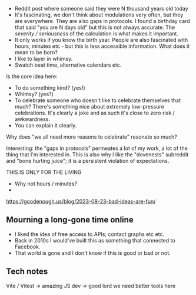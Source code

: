 - Reddit post where someone said they were N thousand years old today
- It's fascinating, we don't think about modulations very often, but they are everywhere. They are also gaps in protocols. I found a birthday card that said "you are N days old" but this is not always accurate. The _severity / seriousness_ of the calculation is what makes it important.
- It only works if you know the birth year. People are also fascinated with hours, minutes etc - but this is less accessible information. What does it mean to be born?
- I like to layer in whimsy.
- Swatch beat time, alternative calendars etc.

Is the core idea here:
- To do something kind? (yes!)
- Whimsy? (yes?)
- To celebrate someone who doesn't like to celebrate themselves that much? There's something nice about extremely low-pressure celebrations. It's clearly a joke and as such it's close to zero risk / awkwardness.
- You can explain it clearly.

Why does "we all need more reasons to celebrate" resonate so much?

Interesting: the "gaps in protocols" permeates a lot of my work, a lot of the thing that I'm interested in.
This is also why I like the "dovenests" subreddit and "bone hurting juice"; it is a persistent violation of expectations.

THIS IS ONLY FOR THE LIVING

- Why not hours / minutes?
-

https://goodenough.us/blog/2023-08-23-bad-ideas-are-fun/

## Mourning a long-gone time online
- I liked the idea of free access to APIs; contact graphs etc etc.
- Back in 2010s I would've built this as something that connected to Facebook.
- That world is gone and I don't know if this is good or bad or not.

## Tech notes
Vite / Vitest -> amazing
JS dev -> good lord we need better tools here
